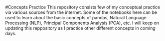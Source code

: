 #Concepts Practice
This repository consists few of my conceptual practice via various sources from the internet. Some of the notebooks here can be used to learn about the basic concepts of pandas, Natural Language Processing (NLP), Principal Components Analysis (PCA), etc. I will keep on updating this reppository as I practice other different concepts in coming days.
